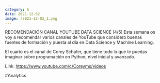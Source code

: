 ```yaml
--- 
category: A 
date: 2021-12-02 
image: /2021-12-02_1.png 
--- 
```


RECOMENDACIÓN CANAL YOUTUBE DATA SCIENCE (4/5)
Esta semana os voy a recomendar varios canales de YouTube que considero buenas fuentes de formación y puesta al día en Data Science y Machine Learning. 

El cuarto es el canal de Corey Schafer, que tiene todo lo que te puedas imaginar sobre programación en Python, nivel inicial y avanzado.

Link: https://www.youtube.com/c/Coreyms/videos

#Analytics